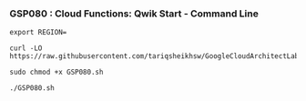 ### GSP080 :  Cloud Functions: Qwik Start - Command Line 

```
export REGION=
```


```
curl -LO https://raw.githubusercontent.com/tariqsheikhsw/GoogleCloudArchitectLabs/main/Solutions/GSP080.sh

sudo chmod +x GSP080.sh

./GSP080.sh
```

